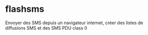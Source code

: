 flashsms
========

Envoyer des SMS depuis un navigateur internet, créer des listes de diffusions SMS et des SMS PDU class 0
